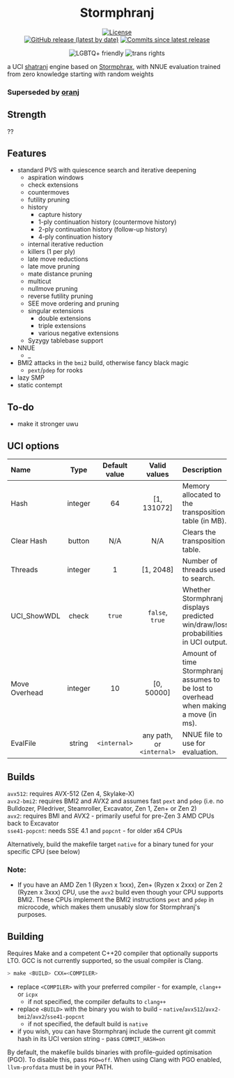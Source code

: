 <div align="center">

# Stormphranj

[![License][license-badge]][license-link]  
[![GitHub release (latest by date)][release-badge]][release-link]
[![Commits since latest release][commits-badge]][commits-link]

![LGBTQ+ friendly][lgbtqp-badge]
![trans rights][trans-rights-badge]

</div>

a UCI [shatranj] engine based on [Stormphrax], with NNUE evaluation trained from zero knowledge starting with random weights

### Superseded by [oranj]

## Strength
??

## Features
- standard PVS with quiescence search and iterative deepening
  - aspiration windows
  - check extensions
  - countermoves
  - futility pruning
  - history
    - capture history
    - 1-ply continuation history (countermove history)
    - 2-ply continuation history (follow-up history)
    - 4-ply continuation history
  - internal iterative reduction
  - killers (1 per ply)
  - late move reductions
  - late move pruning
  - mate distance pruning
  - multicut
  - nullmove pruning
  - reverse futility pruning
  - SEE move ordering and pruning
  - singular extensions
    - double extensions
    - triple extensions
    - various negative extensions
  - Syzygy tablebase support
- NNUE
  - _
- BMI2 attacks in the `bmi2` build, otherwise fancy black magic
  - `pext`/`pdep` for rooks
- lazy SMP
- static contempt

## To-do
- make it stronger uwu

## UCI options
| Name             |  Type   | Default value |       Valid values        | Description                                                                           |
|:-----------------|:-------:|:-------------:|:-------------------------:|:--------------------------------------------------------------------------------------|
| Hash             | integer |      64       |        [1, 131072]        | Memory allocated to the transposition table (in MB).                                  |
| Clear Hash       | button  |      N/A      |            N/A            | Clears the transposition table.                                                       |
| Threads          | integer |       1       |         [1, 2048]         | Number of threads used to search.                                                     |
| UCI_ShowWDL      |  check  |    `true`     |      `false`, `true`      | Whether Stormphranj displays predicted win/draw/loss probabilities in UCI output.     |
| Move Overhead    | integer |      10       |        [0, 50000]         | Amount of time Stormphranj assumes to be lost to overhead when making a move (in ms). |
| EvalFile         | string  | `<internal>`  | any path, or `<internal>` | NNUE file to use for evaluation.                                                      |

## Builds
`avx512`: requires AVX-512 (Zen 4, Skylake-X)  
`avx2-bmi2`: requires BMI2 and AVX2 and assumes fast `pext` and `pdep` (i.e. no Bulldozer, Piledriver, Steamroller, Excavator, Zen 1, Zen+ or Zen 2)  
`avx2`: requires BMI and AVX2 - primarily useful for pre-Zen 3 AMD CPUs back to Excavator  
`sse41-popcnt`: needs SSE 4.1 and `popcnt` - for older x64 CPUs

Alternatively, build the makefile target `native` for a binary tuned for your specific CPU (see below)  

### Note:  
- If you have an AMD Zen 1 (Ryzen x 1xxx), Zen+ (Ryzen x 2xxx) or Zen 2 (Ryzen x 3xxx) CPU, use the `avx2` build even though your CPU supports BMI2. These CPUs implement the BMI2 instructions `pext` and `pdep` in microcode, which makes them unusably slow for Stormphranj's purposes.

## Building
Requires Make and a competent C++20 compiler that optionally supports LTO. GCC is not currently supported, so the usual compiler is Clang.
```bash
> make <BUILD> CXX=<COMPILER>
```
- replace `<COMPILER>` with your preferred compiler - for example, `clang++` or `icpx`
  - if not specified, the compiler defaults to `clang++`
- replace `<BUILD>` with the binary you wish to build - `native`/`avx512`/`avx2-bmi2`/`avx2`/`sse41-popcnt`
  - if not specified, the default build is `native`
- if you wish, you can have Stormphranj include the current git commit hash in its UCI version string - pass `COMMIT_HASH=on`

By default, the makefile builds binaries with profile-guided optimisation (PGO). To disable this, pass `PGO=off`. When using Clang with PGO enabled, `llvm-profdata` must be in your PATH.

[license-badge]: https://img.shields.io/github/license/Ciekce/Stormphranj?style=for-the-badge
[release-badge]: https://img.shields.io/github/v/release/Ciekce/Stormphranj?style=for-the-badge
[commits-badge]: https://img.shields.io/github/commits-since/Ciekce/Stormphranj/latest?style=for-the-badge

[license-link]: https://github.com/Ciekce/Stormphranj/blob/main/LICENSE
[release-link]: https://github.com/Ciekce/Stormphranj/releases/latest
[commits-link]: https://github.com/Ciekce/Stormphranj/commits/main

[lgbtqp-badge]: https://pride-badges.pony.workers.dev/static/v1?label=lgbtq%2B%20friendly&stripeWidth=6&stripeColors=E40303,FF8C00,FFED00,008026,24408E,732982
[trans-rights-badge]: https://pride-badges.pony.workers.dev/static/v1?label=trans%20rights&stripeWidth=6&stripeColors=5BCEFA,F5A9B8,FFFFFF,F5A9B8,5BCEFA

[shatranj]: https://en.wikipedia.org/wiki/Shatranj

[stormphrax]: https://github.com/Ciekce/Stormphrax
[oranj]: https://github.com/Ciekce/oranj

[fathom]: https://github.com/jdart1/Fathom
[incbin]: https://github.com/graphitemaster/incbin

[ob]: https://chess.swehosting.se/index/

[viridithas]: https://github.com/cosmobobak/viridithas
[svart]: https://github.com/crippa1337/svart
[stockfish]: https://github.com/official-stockfish/Stockfish
[ethereal]: https://github.com/AndyGrant/Ethereal
[berserk]: https://github.com/jhonnold/Berserk
[weiss]: https://github.com/TerjeKir/weiss
[koivisto]: https://github.com/Luecx/Koivisto

[bullet]: https://github.com/jw1912/bullet
[marlinflow]: https://github.com/jnlt3/marlinflow

[edge-chronicles]: https://en.wikipedia.org/wiki/The_Edge_Chronicles
